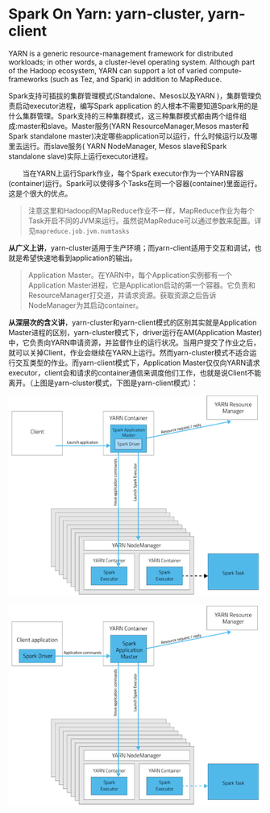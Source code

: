 # Spark On Yarn: yarn-cluster, yarn-client


YARN is a generic resource-management framework for distributed workloads; in other words, a cluster-level operating system. Although part of the Hadoop ecosystem, YARN can support a lot of varied compute-frameworks (such as Tez, and Spark) in addition to MapReduce.

<!--more-->

Spark支持可插拔的集群管理模式(Standalone、Mesos以及YARN )，集群管理负责启动executor进程，编写Spark application 的人根本不需要知道Spark用的是什么集群管理。Spark支持的三种集群模式，这三种集群模式都由两个组件组成:master和slave。Master服务(YARN ResourceManager,Mesos master和Spark standalone master)决定哪些application可以运行，什么时候运行以及哪里去运行。而slave服务( YARN NodeManager, Mesos slave和Spark standalone slave)实际上运行executor进程。

　　当在YARN上运行Spark作业，每个Spark executor作为一个YARN容器(container)运行。Spark可以使得多个Tasks在同一个容器(container)里面运行。这是个很大的优点。

> 注意这里和Hadoop的MapReduce作业不一样，MapReduce作业为每个Task开启不同的JVM来运行。虽然说MapReduce可以通过参数来配置。详见`mapreduce.job.jvm.numtasks`

**从广义上讲**，yarn-cluster适用于生产环境；而yarn-client适用于交互和调试，也就是希望快速地看到application的输出。

> Application Master。在YARN中，每个Application实例都有一个Application Master进程，它是Application启动的第一个容器。它负责和ResourceManager打交道，并请求资源。获取资源之后告诉NodeManager为其启动container。

**从深层次的含义讲**，yarn-cluster和yarn-client模式的区别其实就是Application Master进程的区别，yarn-cluster模式下，driver运行在AM(Application Master)中，它负责向YARN申请资源，并监督作业的运行状况。当用户提交了作业之后，就可以关掉Client，作业会继续在YARN上运行。然而yarn-cluster模式不适合运行交互类型的作业。而yarn-client模式下，Application Master仅仅向YARN请求executor，client会和请求的container通信来调度他们工作，也就是说Client不能离开。（上图是yarn-cluster模式，下图是yarn-client模式）：

![spark-yarn-f31](spark-yarn-f31.png "spark-yarn-f31")

![spark-yarn-f22](spark-yarn-f22.png "spark-yarn-f22")

